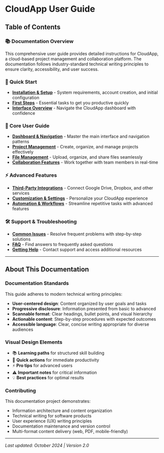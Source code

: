 # CloudApp User Guide

## Table of Contents

### 📚 Documentation Overview

This comprehensive user guide provides detailed instructions for CloudApp, a cloud-based project management and collaboration platform. The documentation follows industry-standard technical writing principles to ensure clarity, accessibility, and user success.

### 🚀 Quick Start

- **[Installation & Setup](getting-started/installation.md)** - System requirements, account creation, and initial configuration
- **[First Steps](getting-started/first-steps.md)** - Essential tasks to get you productive quickly
- **[Interface Overview](getting-started/interface-overview.md)** - Navigate the CloudApp dashboard with confidence

### 📖 Core User Guide

- **[Dashboard & Navigation](user-guide/dashboard.md)** - Master the main interface and navigation patterns
- **[Project Management](user-guide/projects.md)** - Create, organize, and manage projects effectively
- **[File Management](user-guide/files.md)** - Upload, organize, and share files seamlessly
- **[Collaboration Features](user-guide/collaboration.md)** - Work together with team members in real-time

### ⚡ Advanced Features

- **[Third-Party Integrations](advanced/integrations.md)** - Connect Google Drive, Dropbox, and other services
- **[Customization & Settings](advanced/customization.md)** - Personalize your CloudApp experience
- **[Automation & Workflows](advanced/automation.md)** - Streamline repetitive tasks with advanced features

### 🛠 Support & Troubleshooting

- **[Common Issues](support/troubleshooting.md)** - Resolve frequent problems with step-by-step solutions
- **[FAQ](support/faq.md)** - Find answers to frequently asked questions
- **[Getting Help](support/contact.md)** - Contact support and access additional resources

---

## About This Documentation

### Documentation Standards

This guide adheres to modern technical writing principles:

- **User-centered design**: Content organized by user goals and tasks
- **Progressive disclosure**: Information presented from basic to advanced
- **Scannable format**: Clear headings, bullet points, and visual hierarchy
- **Actionable content**: Step-by-step procedures with expected outcomes
- **Accessible language**: Clear, concise writing appropriate for diverse audiences

### Visual Design Elements

- 📚 **Learning paths** for structured skill building
- 🚀 **Quick actions** for immediate productivity
- ⚡ **Pro tips** for advanced users
- ⚠️ **Important notes** for critical information
- 💡 **Best practices** for optimal results

### Contributing

This documentation project demonstrates:
- Information architecture and content organization
- Technical writing for software products
- User experience (UX) writing principles
- Documentation maintenance and version control
- Multi-format content delivery (web, PDF, mobile-friendly)

---

*Last updated: October 2024 | Version 2.0*